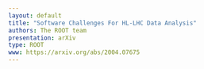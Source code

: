 ```yaml
---
layout: default
title: "Software Challenges For HL-LHC Data Analysis"
authors: The ROOT team
presentation: arXiv
type: ROOT
www: https://arxiv.org/abs/2004.07675
---
```

